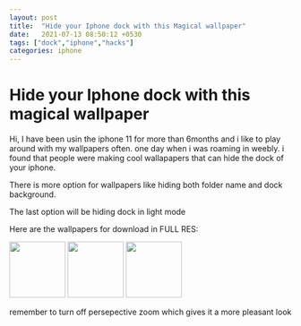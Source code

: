 ```yaml
---
layout: post
title:  "Hide your Iphone dock with this Magical wallpaper"
date:   2021-07-13 08:50:12 +0530
tags: ["dock","iphone","hacks"]
categories: iphone
---
```


# Hide your Iphone dock with this magical wallpaper

Hi, I have been usin the iphone 11 for more than 6months and i like to play around with my wallpapers often. one day when i was roaming in weebly. i found that people were making cool wallapapers that can hide the dock of your iphone.


There is more option for wallpapers like hiding both folder name and dock background.


The last option will be hiding dock in light mode

Here are the wallpapers for download in FULL RES:


<p float="left">
  <img src="{{site.baseurl}}/images/darkmode-1.png" width="100" />
  <img src="{{site.baseurl}}/images/darkmode-2.png" width="100" /> 
  <img src="{{site.baseurl}}/images/darkmode-1.png" width="100" />
</p>
remember to turn off persepective zoom which gives it a more pleasant look
